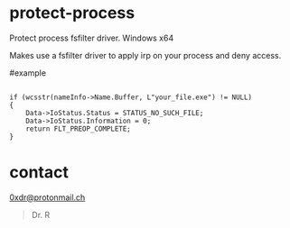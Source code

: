 # protect-process
Protect process fsfilter driver. Windows x64 


Makes use a fsfilter driver to apply irp on your process and deny access.


#example


```

if (wcsstr(nameInfo->Name.Buffer, L"your_file.exe") != NULL)
{
	Data->IoStatus.Status = STATUS_NO_SUCH_FILE;
	Data->IoStatus.Information = 0;
	return FLT_PREOP_COMPLETE;
}

```

# contact
0xdr@protonmail.ch
> Dr. R

